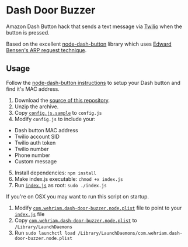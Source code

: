 # Dash Door Buzzer

Amazon Dash Button hack that sends a text message via [Twilio](https://www.twilio.com/) when the button is pressed.

Based on the excellent [node-dash-button](https://github.com/hortinstein/node-dash-button) library which uses [Edward Bensen's ARP request technique](https://medium.com/@edwardbenson/how-i-hacked-amazon-s-5-wifi-button-to-track-baby-data-794214b0bdd8).

## Usage

Follow the [node-dash-button instructions](https://github.com/hortinstein/node-dash-button#first-time-dash-setup) to setup your Dash button and find it's MAC address.

1. Download the [source of this repository](https://github.com/wehriam/dash-door-buzzer/archive/master.zip).
2. Unzip the archive.
3. Copy [`config.js.sample`](https://github.com/wehriam/dash-door-buzzer/blob/master/config.js.sample) to `config.js`
4. Modify `config.js` to include your:
  * Dash button MAC address
  * Twilio account SID
  * Twilio auth token
  * Twilio number
  * Phone number
  * Custom message
5. Install dependencies: `npm install`
6. Make index.js executable: `chmod +x index.js`
7. Run [`index.js`](https://github.com/wehriam/dash-door-buzzer/blob/master/index.js) as root: `sudo ./index.js`

If you're on OSX you may want to run this script on startup.

1. Modify [`com.wehriam.dash-door-buzzer.node.plist`](https://github.com/wehriam/dash-door-buzzer/blob/master/com.wehriam.dash-door-buzzer.node.plist) file to point to your [`index.js`](https://github.com/wehriam/dash-door-buzzer/blob/master/index.js) file
2. Copy [`com.wehriam.dash-door-buzzer.node.plist`](https://github.com/wehriam/dash-door-buzzer/blob/master/com.wehriam.dash-door-buzzer.node.plist) to `/Library/LaunchDaemons`
3. Run `sudo launchctl load /Library/LaunchDaemons/com.wehriam.dash-door-buzzer.node.plist`